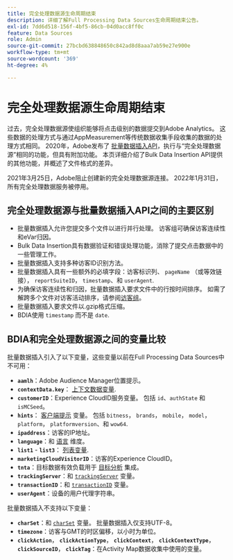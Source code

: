 ```yaml
---
title: 完全处理数据源生命周期结束
description: 详细了解Full Processing Data Sources生命周期结束公告。
exl-id: 7dd6d518-156f-4bf5-86cb-04d0acc8ff0c
feature: Data Sources
role: Admin
source-git-commit: 27bcbd638848650c842ad8d8aaa7ab59e27e900e
workflow-type: tm+mt
source-wordcount: '369'
ht-degree: 4%

---
```


# 完全处理数据源生命周期结束

过去，完全处理数据源使组织能够将点击级别的数据提交到Adobe Analytics。 这些数据的处理方式与通过AppMeasurement等传统数据收集手段收集的数据的处理方式相同。 2020年，Adobe发布了 [批量数据插入API](https://developer.adobe.com/analytics-apis/docs/2.0/guides/endpoints/bulk-data-insertion/)，执行与“完全处理数据源”相同的功能，但具有附加功能。 本页详细介绍了Bulk Data Insertion API提供的其他功能，并概述了文件格式的差异。

2021年3月25日，Adobe阻止创建新的完全处理数据源连接。 2022年1月31日，所有完全处理数据服务被停用。

## 完全处理数据源与批量数据插入API之间的主要区别

* 批量数据插入允许您提交多个文件以进行并行处理。 访客组可确保访客连续性和eVar归因。
* Bulk Data Insertion具有数据验证和错误处理功能，消除了提交点击数据中的一些管理工作。
* 批量数据插入支持多种访客ID识别方法。
* 批量数据插入具有一些额外的必填字段：访客标识列、 `pageName` （或等效链接）， `reportSuiteID`， `timestamp`、和 `userAgent`.
* 为确保访客连续性和归因，批量数据插入要求文件中的行按时间排序。 如需了解跨多个文件对访客活动排序，请参阅[访客组](https://developer.adobe.com/analytics-apis/docs/2.0/guides/endpoints/bulk-data-insertion/visitor-groups/)。
* 批量数据插入要求文件以.gzip格式压缩。
* BDIA使用 `timestamp` 而不是 `date`.

## BDIA和完全处理数据源之间的变量比较

批量数据插入引入了以下变量，这些变量以前在Full Processing Data Sources中不可用：

* **`aamlh`**：Adobe Audience Manager位置提示。
* **`contextData.key`**： [上下文数据变量](/help/implement/vars/page-vars/contextdata.md).
* **`customerID`**：Experience CloudID服务变量。 包括 `id`、`authState` 和 `isMCSeed`。
* **`hints`**： [客户端提示](https://experienceleague.adobe.com/docs/experience-platform/edge/fundamentals/user-agent-client-hints.html) 变量。 包括 `bitness`， `brands`， `mobile`， `model`， `platform`， `platformversion`、和 `wow64`.
* **`ipaddress`**：访客的IP地址。
* **`language`**：和 [语言](/help/components/dimensions/language.md) 维度。
* **`list1`** - **`list3`**： [列表变量](/help/implement/vars/page-vars/list.md).
* **`marketingCloudVisitorID`**：访客的Experience CloudID。
* **`tnta`**：目标数据有效负载用于 [目标分析](https://experienceleague.adobe.com/docs/target/using/integrate/a4t/a4t.html) 集成。
* **`trackingServer`**：和 [`trackingServer`](/help/implement/vars/config-vars/trackingserver.md) 变量。
* **`transactionID`**：和 [`transactionID`](/help/implement/vars/page-vars/transactionid.md) 变量。
* **`userAgent`**：设备的用户代理字符串。

批量数据插入不支持以下变量：

* **`charSet`**：和 [`charSet`](/help/implement/vars/config-vars/charset.md) 变量。 批量数据插入仅支持UTF-8。
* **`timezone`**：访客与GMT的时区偏移，以小时为单位。
* **`clickAction`**， **`clickActionType`**， **`clickContext`**， **`clickContextType`**， **`clickSourceID`**， **`clickTag`**：在Activity Map数据收集中使用的变量。
